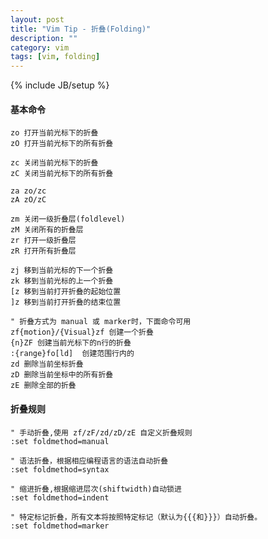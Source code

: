 ```yaml
---
layout: post
title: "Vim Tip - 折叠(Folding)"
description: ""
category: vim
tags: [vim, folding]
---
```

{% include JB/setup %}

#### 基本命令

    zo 打开当前光标下的折叠
    zO 打开当前光标下的所有折叠

    zc 关闭当前光标下的折叠
    zC 关闭当前光标下的所有折叠

    za zo/zc
    zA zO/zC

    zm 关闭一级折叠层(foldlevel)
    zM 关闭所有的折叠层
    zr 打开一级折叠层
    zR 打开所有折叠层

    zj 移到当前光标的下一个折叠
    zk 移到当前光标的上一个折叠
    [z 移到当前打开折叠的起始位置
    ]z 移到当前打开折叠的结束位置

    " 折叠方式为 manual 或 marker时，下面命令可用
    zf{motion}/{Visual}zf 创建一个折叠
    {n}ZF 创建当前光标下的n行的折叠
    :{range}fo[ld]  创建范围行内的
    zd 删除当前坐标折叠
    zD 删除当前坐标中的所有折叠
    zE 删除全部的折叠
#### 折叠规则

    " 手动折叠,使用 zf/zF/zd/zD/zE 自定义折叠规则
    :set foldmethod=manual

    " 语法折叠，根据相应编程语言的语法自动折叠
    :set foldmethod=syntax

    " 缩进折叠,根据缩进层次(shiftwidth)自动锁进
    :set foldmethod=indent

    " 特定标记折叠，所有文本将按照特定标记（默认为{{{和}}}）自动折叠。
    :set foldmethod=marker
